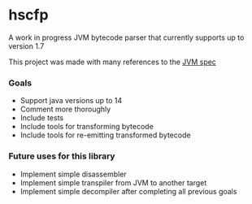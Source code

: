 # hscfp
A work in progress JVM bytecode parser that currently supports up to version 1.7

This project was made with many references to the [JVM spec](https://docs.oracle.com/javase/specs/jvms/se7/html/jvms-2.html) 

### Goals
- Support java versions up to 14
- Comment more thoroughly
- Include tests
- Include tools for transforming bytecode
- Include tools for re-emitting transformed bytecode

### Future uses for this library
- Implement simple disassembler
- Implement simple transpiler from JVM to another target
- Implement simple decompiler after completing all previous goals
